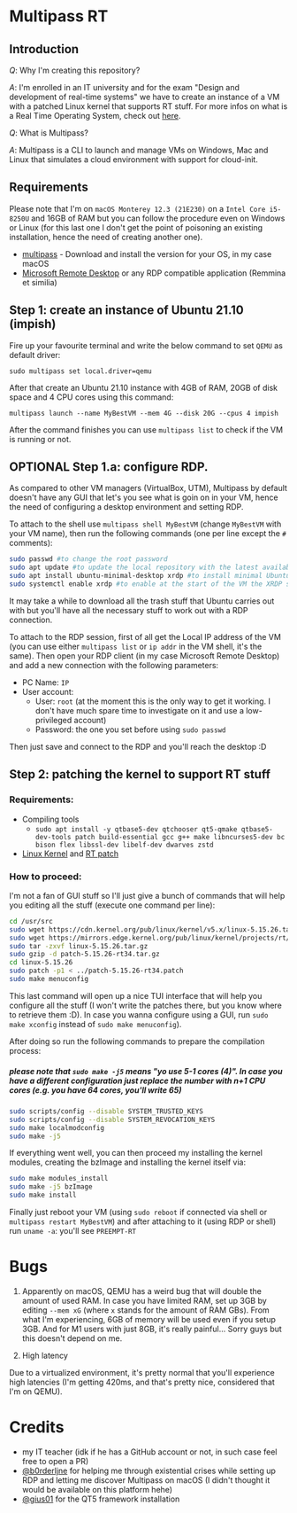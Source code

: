 # Multipass RT

## Introduction

*Q*: Why I'm creating this repository?

*A*: I'm enrolled in an IT university and for the exam "Design and development of real-time systems" we have to create an instance of a VM with a patched Linux kernel that supports RT stuff. For more infos on what is a Real Time Operating System, check out [here](https://en.wikipedia.org/wiki/Real-time_operating_system).

*Q*: What is Multipass?

*A*: Multipass is a CLI to launch and manage VMs on Windows, Mac and Linux that simulates a cloud environment with support for cloud-init.

## Requirements

Please note that I'm on `macOS Monterey 12.3 (21E230)` on a `Intel Core i5-8250U` and 16GB of RAM but you can follow the procedure even on Windows or Linux (for this last one I don't get the point of poisoning an existing installation, hence the need of creating another one).

- [multipass](https://multipass.run/) - Download and install the version for your OS, in my case macOS
- [Microsoft Remote Desktop](https://apps.apple.com/us/app/microsoft-remote-desktop/id1295203466?mt=12) or any RDP compatible application (Remmina et similia)

## Step 1: create an instance of Ubuntu 21.10 (impish)

Fire up your favourite terminal and write the below command to set `QEMU` as default driver:

`sudo multipass set local.driver=qemu`

After that create an Ubuntu 21.10 instance with 4GB of RAM, 20GB of disk space and 4 CPU cores using this command:

`multipass launch --name MyBestVM --mem 4G --disk 20G --cpus 4 impish`

After the command finishes you can use `multipass list` to check if the VM is running or not.

## OPTIONAL Step 1.a: configure RDP.

As compared to other VM managers (VirtualBox, UTM), Multipass by default doesn't have any GUI that let's you see what is goin on in your VM, hence the need of configuring a desktop environment and setting RDP.

To attach to the shell use `multipass shell MyBestVM` (change `MyBestVM` with your VM name), then run the following commands (one per line except the `#` comments):

```bash
sudo passwd #to change the root password
sudo apt update #to update the local repository with the latest available mirror infos
sudo apt install ubuntu-minimal-desktop xrdp #to install minimal Ubuntu desktop stuff and xrdp
sudo systemctl enable xrdp #to enable at the start of the VM the XRDP server
```

It may take a while to download all the trash stuff that Ubuntu carries out with but you'll have all the necessary stuff to work out with a RDP connection.

To attach to the RDP session, first of all get the Local IP address of the VM (you can use either `multipass list` or `ip addr` in the VM shell, it's the same). Then open your RDP client (in my case Microsoft Remote Desktop) and add a new connection with the following parameters:

- PC Name: `IP`
- User account:
    - User: `root` (at the moment this is the only way to get it working. I don't have much spare time to investigate on it and use a low-privileged account)
    - Password: the one you set before using `sudo passwd`

Then just save and connect to the RDP and you'll reach the desktop :D 

## Step 2: patching the kernel to support RT stuff

### Requirements:
- Compiling tools
    - `sudo apt install -y qtbase5-dev qtchooser qt5-qmake qtbase5-dev-tools patch build-essential gcc g++ make libncurses5-dev bc bison flex libssl-dev libelf-dev dwarves zstd`
- [Linux Kernel](https://cdn.kernel.org/pub/linux/kernel/v5.x/linux-5.15.26.tar.gz) and [RT patch](https://mirrors.edge.kernel.org/pub/linux/kernel/projects/rt/5.15/older/patch-5.15.26-rt34.patch.gz)

### How to proceed:

I'm not a fan of GUI stuff so I'll just give a bunch of commands that will help you editing all the stuff (execute one command per line):

```bash
cd /usr/src
sudo wget https://cdn.kernel.org/pub/linux/kernel/v5.x/linux-5.15.26.tar.gz
sudo wget https://mirrors.edge.kernel.org/pub/linux/kernel/projects/rt/5.15/older/patch-5.15.26-rt34.patch.gz
sudo tar -zxvf linux-5.15.26.tar.gz
sudo gzip -d patch-5.15.26-rt34.tar.gz
cd linux-5.15.26
sudo patch -p1 < ../patch-5.15.26-rt34.patch
sudo make menuconfig
```

This last command will open up a nice TUI interface that will help you configure all the stuff (I won't write the patches there, but you know where to retrieve them :D). In case you wanna configure using a GUI, run `sudo make xconfig` instead of `sudo make menuconfig`).

After doing so run the following commands to prepare the compilation process:

##### please note that `sudo make -j5` means "yo use 5-1 cores (4)". In case you have a different configuration just replace the number with n+1 CPU cores (e.g. you have 64 cores, you'll write 65)

```bash
sudo scripts/config --disable SYSTEM_TRUSTED_KEYS
sudo scripts/config --disable SYSTEM_REVOCATION_KEYS
sudo make localmodconfig
sudo make -j5
```

If everything went well, you can then proceed my installing the kernel modules, creating the bzImage and installing the kernel itself via:

```bash
sudo make modules_install
sudo make -j5 bzImage
sudo make install
```

Finally just reboot your VM (using `sudo reboot` if connected via shell or `multipass restart MyBestVM`) and after attaching to it (using RDP or shell) run `uname -a`: you'll see `PREEMPT-RT`

# Bugs

1. Apparently on macOS, QEMU has a weird bug that will double the amount 
of 
used RAM. In case you have limited RAM, set up 3GB by editing `--mem xG` (where `x` stands for the amount of RAM GBs).
From what I'm experiencing, 6GB of memory will be used even if you setup 3GB. And for M1 users with just 8GB, it's really painful... Sorry guys but this doesn't depend on me.

2. High latency

Due to a virtualized environment, it's pretty normal that you'll 
experience high latencies (I'm getting 420ms, and that's pretty nice, 
considered that I'm on QEMU).

 # Credits

- my IT teacher (idk if he has a GitHub account or not, in such case feel free to open a PR)
- [@b0rderljne](https://github.com/b0rderljne) for helping me through existential crises while setting up RDP and letting me discover Multipass on macOS (I didn't thought it would be available on this platform hehe)
- [@gius01](https://github.com/gius01) for the QT5 framework installation
